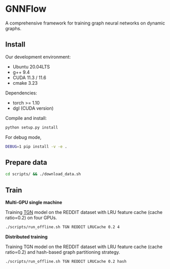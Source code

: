 # GNNFlow

A comprehensive framework for training graph neural networks on dynamic graphs.

## Install

Our development environment:
- Ubuntu 20.04LTS
- g++ 9.4
- CUDA 11.3 / 11.6
- cmake 3.23

Dependencies:
- torch >= 1.10
- dgl (CUDA version) 

Compile and install: 
```sh
python setup.py install
```

For debug mode,
```sh
DEBUG=1 pip install -v -e .
```

## Prepare data

```sh
cd scripts/ && ./download_data.sh
```

## Train

**Multi-GPU single machine**

Training [TGN](https://arxiv.org/pdf/2006.10637v2.pdf) model on the REDDIT dataset with LRU feature cache (cache ratio=0.2) on four GPUs.
```sh
./scripts/run_offline.sh TGN REDDIT LRUCache 0.2 4
```

**Distributed training**

Training TGN model on the REDDIT dataset with LRU feature cache (cache ratio=0.2) and hash-based graph partitioning strategy.
```sh
./scripts/run_offline.sh TGN REDDIT LRUCache 0.2 hash 
```

